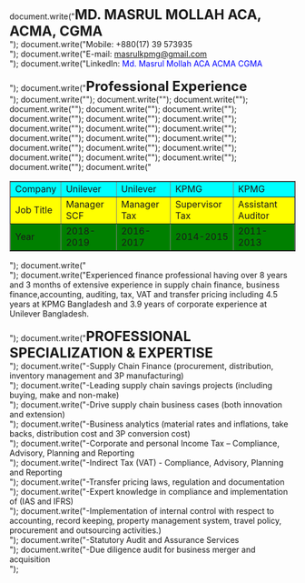 document.write("<font size='5'><b>MD. MASRUL MOLLAH ACA, ACMA, CGMA</font></b><br/>");
document.write("Mobile: +880(17) 39 573935 <br/> ");
document.write("E-mail: <font color='blue'>masrulkpmg@gmail.com</font> <br/>");
document.write("LinkedIn: <font color='blue'>Md. Masrul Mollah ACA ACMA CGMA</font><br/><br/>");
document.write("<font size='5'><b>Professional Experience</font></b><br/>");
document.write("<table border='1' width='700'>");
  document.write("<tr bgcolor='cyan'>");
  document.write("<td>Company</td>");
  document.write("<td>Unilever</td>");
  document.write("<td>Unilever</td>");
  document.write("<td>KPMG</td>");
  document.write("<td>KPMG</td>");
  document.write("</tr>");
  document.write("<tr bgcolor='yellow'>");
  document.write("<td>Job Title</td>");
  document.write("<td>Manager SCF</td>");
  document.write("<td>Manager Tax</td>");
  document.write("<td>Supervisor Tax</td>");
  document.write("<td>Assistant Auditor</td>");
  document.write("</tr>");
  document.write("<tr bgcolor='Green'>");
  document.write("<td>Year</td>");
  document.write("<td>2018-2019</td>");
  document.write("<td>2016-2017</td>");
  document.write("<td>2014-2015</td>");
  document.write("<td> 2011-2013</td>");
  document.write("</tr>");
document.write("</table>");
document.write("<br/>");
document.write("Experienced finance professional having over 8 years and 3 months of extensive experience in supply chain finance, business finance,accounting, auditing, tax, VAT and transfer pricing including 4.5 years at KPMG Bangladesh and 3.9 years of corporate experience at Unilever Bangladesh.<br/><br/>");
document.write("<font size='5'><b>PROFESSIONAL SPECIALIZATION & EXPERTISE</font></b><br/>");
document.write("-Supply Chain Finance (procurement, distribution, inventory management and 3P manufacturing)<br/>");
document.write("-Leading supply chain savings projects (including buying, make and non-make)<br/>");
document.write("-Drive supply chain business cases (both innovation and extension)<br/>");
document.write("-Business analytics (material rates and inflations, take backs, distribution cost and 3P conversion cost)<br/>");
document.write("-Corporate and personal Income Tax – Compliance, Advisory, Planning and Reporting<br/>");
document.write("-Indirect Tax (VAT) - Compliance, Advisory, Planning and Reporting<br/>");
document.write("-Transfer pricing laws, regulation and documentation<br/>");
document.write("-Expert knowledge in compliance and implementation of (IAS and IFRS)<br/>");
document.write("-Implementation of internal control with respect to accounting, record keeping, property management system, travel policy, procurement and outsourcing activities.)<br/>");
document.write("-Statutory Audit and Assurance Services<br/>");
document.write("-Due diligence audit for business merger and acquisition<br/>");
